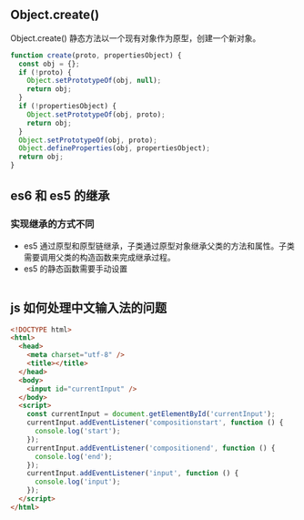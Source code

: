 ## Object.create()

Object.create() 静态方法以一个现有对象作为原型，创建一个新对象。

```javascript
function create(proto, propertiesObject) {
  const obj = {};
  if (!proto) {
    Object.setPrototypeOf(obj, null);
    return obj;
  }
  if (!propertiesObject) {
    Object.setPrototypeOf(obj, proto);
    return obj;
  }
  Object.setPrototypeOf(obj, proto);
  Object.defineProperties(obj, propertiesObject);
  return obj;
}
```

## es6 和 es5 的继承

### 实现继承的方式不同

- es5 通过原型和原型链继承，子类通过原型对象继承父类的方法和属性。子类需要调用父类的构造函数来完成继承过程。
- es5 的静态函数需要手动设置

```js

```

## js 如何处理中文输入法的问题

```html
<!DOCTYPE html>
<html>
  <head>
    <meta charset="utf-8" />
    <title></title>
  </head>
  <body>
    <input id="currentInput" />
  </body>
  <script>
    const currentInput = document.getElementById('currentInput');
    currentInput.addEventListener('compositionstart', function () {
      console.log('start');
    });
    currentInput.addEventListener('compositionend', function () {
      console.log('end');
    });
    currentInput.addEventListener('input', function () {
      console.log('input');
    });
  </script>
</html>
```
